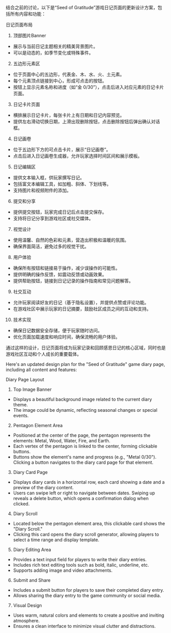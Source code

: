 结合之前的讨论，以下是“Seed of Gratitude”游戏日记页面的更新设计方案，包括所有内容和功能：

日记页面布局

1. 顶部图片Banner
  - 展示与当前日记主题相关的精美背景图片。
  - 可以是动态的，如季节变化或特殊事件。

2. 五边形元素区
  - 位于页面中心的五边形，代表金、木、水、火、土元素。
  - 每个元素顶点链接到中心，形成可点击的按钮。
  - 按钮上显示元素名称和进度（如“金 0/30”），点击后进入对应元素的日记卡片页面。

3. 日记卡片页面
  - 横排展示日记卡片，每张卡片上有日期和日记内容预览。
  - 提供左右滑动切换日期，上滑出现删除按钮，点击删除按钮后弹出确认对话框。

4. 日记画卷
  - 位于五边形下方的可点击卡片，展示“日记画卷”。
  - 点击后进入日记画卷生成器，允许玩家选择时间区间和展示模板。

5. 日记编辑区
  - 提供文本输入框，供玩家撰写日记。
  - 包括富文本编辑工具，如加粗、斜体、下划线等。
  - 支持图片和视频附件的添加。

6. 提交和分享
  - 提供提交按钮，玩家完成日记后点击提交保存。
  - 支持将日记分享到游戏社区或社交媒体。

7. 视觉设计
  - 使用温馨、自然的色彩和元素，营造出积极和温暖的氛围。
  - 确保界面简洁，避免过多的视觉干扰。

8. 用户体验
  - 确保所有按钮和链接易于操作，减少误操作的可能性。
  - 提供明确的操作反馈，如震动反馈或动画效果。
  - 提供帮助按钮，链接到日记记录的操作指南和常见问题解答。

9. 社交互动
  - 允许玩家阅读好友的日记（基于隐私设置），并提供点赞或评论功能。
  - 在游戏社区中展示玩家的日记摘要，鼓励社区成员之间的互动和支持。

10. 技术实现
  - 确保日记数据安全存储，便于玩家随时访问。
  - 优化页面加载速度和响应时间，确保流畅的用户体验。

通过这样的设计，日记页面将成为玩家记录和回顾感恩日记的核心区域，同时也是游戏社区互动和个人成长的重要载体。

Here's an updated design plan for the "Seed of Gratitude" game diary page, including all content and features:

Diary Page Layout

1. Top Image Banner
  - Displays a beautiful background image related to the current diary theme.
  - The image could be dynamic, reflecting seasonal changes or special events.

2. Pentagon Element Area
  - Positioned at the center of the page, the pentagon represents the elements: Metal, Wood, Water, Fire, and Earth.
  - Each vertex of the pentagon is linked to the center, forming clickable buttons.
  - Buttons show the element's name and progress (e.g., "Metal 0/30"). Clicking a button navigates to the diary card page for that element.

3. Diary Card Page
  - Displays diary cards in a horizontal row, each card showing a date and a preview of the diary content.
  - Users can swipe left or right to navigate between dates. Swiping up reveals a delete button, which opens a confirmation dialog when clicked.

4. Diary Scroll
  - Located below the pentagon element area, this clickable card shows the "Diary Scroll."
  - Clicking this card opens the diary scroll generator, allowing players to select a time range and display template.

5. Diary Editing Area
  - Provides a text input field for players to write their diary entries.
  - Includes rich text editing tools such as bold, italic, underline, etc.
  - Supports adding image and video attachments.

6. Submit and Share
  - Includes a submit button for players to save their completed diary entry.
  - Allows sharing the diary entry to the game community or social media.

7. Visual Design
  - Uses warm, natural colors and elements to create a positive and inviting atmosphere.
  - Ensures a clean interface to minimize visual clutter and distractions.



